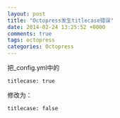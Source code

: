 ```yaml
---
layout: post
title: "Octopress发生titlecase错误"
date: 2014-02-24 13:25:52 +0000
comments: true
tags: octopress
categories: Octopress
---
```



把_config.yml中的

```
titlecase: true
```
修改为：

```
titlecase: false  
```
